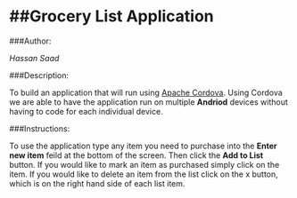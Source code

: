 ##Grocery List Application
=======

###Author:

*Hassan Saad*

###Description:

To build an application that will run using [Apache Cordova](http://cordova.apache.org/). Using Cordova we are able to have the application run on multiple **Andriod** devices without having to code for each individual device.

###Instructions:

To use the application type any item you need to purchase into the **Enter new item** feild at the bottom of the screen. Then click the **Add to List** button. If you would like to mark an item as purchased simply click on the item. If you would like to delete an item from the list click on the x button, which is on the right hand side of each list item.
